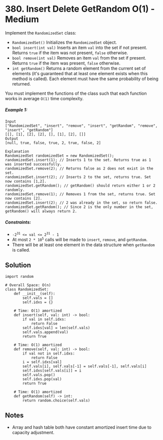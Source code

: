 # 380. Insert Delete GetRandom O(1) - Medium

Implement the `RandomizedSet` class:

- `RandomizedSet()` Initializes the `RandomizedSet` object.
- `bool insert(int val)` Inserts an item `val` into the set if not present. Returns `true` if the item was not present, `false` otherwise.
- `bool remove(int val)` Removes an item `val` from the set if present. Returns `true` if the item was present, `false` otherwise.
- `int getRandom()` Returns a random element from the current set of elements (it's guaranteed that at least one element exists when this method is called). Each element must have the same probability of being returned.

You must implement the functions of the class such that each function works in average `O(1)` time complexity.

##### Example 1:

```
Input
["RandomizedSet", "insert", "remove", "insert", "getRandom", "remove", "insert", "getRandom"]
[[], [1], [2], [2], [], [1], [2], []]
Output
[null, true, false, true, 2, true, false, 2]

Explanation
RandomizedSet randomizedSet = new RandomizedSet();
randomizedSet.insert(1); // Inserts 1 to the set. Returns true as 1 was inserted successfully.
randomizedSet.remove(2); // Returns false as 2 does not exist in the set.
randomizedSet.insert(2); // Inserts 2 to the set, returns true. Set now contains [1,2].
randomizedSet.getRandom(); // getRandom() should return either 1 or 2 randomly.
randomizedSet.remove(1); // Removes 1 from the set, returns true. Set now contains [2].
randomizedSet.insert(2); // 2 was already in the set, so return false.
randomizedSet.getRandom(); // Since 2 is the only number in the set, getRandom() will always return 2.
```

##### Constraints:

- <code>-2<sup>31</sup> <= val <= 2<sup>31</sup> - 1</code>
- At most <code>2 * 10<sup>5</sup></code> calls will be made to `insert`, `remove`, and `getRandom`.
- There will be at least one element in the data structure when `getRandom` is called.

## Solution

```
import random

# Overall Space: O(n)
class RandomizedSet:
    def __init__(self):
        self.vals = []
        self.idxs = {}

    # Time: O(1) amortized
    def insert(self, val: int) -> bool:
        if val in self.idxs:
            return False
        self.idxs[val] = len(self.vals)
        self.vals.append(val)
        return True
        
    # Time: O(1) amortized
    def remove(self, val: int) -> bool:
        if val not in self.idxs:
            return False
        i = self.idxs[val]
        self.vals[i], self.vals[-1] = self.vals[-1], self.vals[i]
        self.idxs[self.vals[i]] = i
        self.vals.pop()
        self.idxs.pop(val)
        return True
        
    # Time: O(1) amortized
    def getRandom(self) -> int:
        return random.choice(self.vals)
```

## Notes
- Array and hash table both have constant amortized insert time due to capacity adjustment.